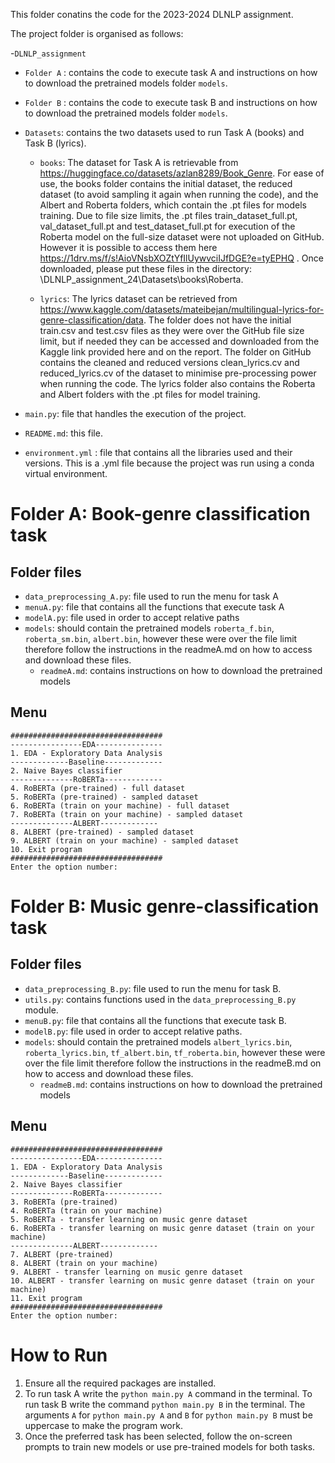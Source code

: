 This folder conatins the code for the 2023-2024 DLNLP assignment. 

The project folder is organised as follows:

-`DLNLP_assignment`
  - `Folder A` : contains the code to execute task A and instructions on how to download the pretrained models folder `models`.

  - `Folder B` : contains the code to execute task B and instructions on how to download the pretrained models folder `models`.

  - `Datasets`: contains the two datasets used to run Task A (books) and Task B (lyrics). 

      - `books`: The dataset for Task A is retrievable from https://huggingface.co/datasets/azlan8289/Book_Genre. For ease of use, the books folder contains the initial dataset, the reduced dataset (to avoid sampling it again when running the code), and the Albert and Roberta folders, which contain the .pt files for models training.  Due to file size limits, the .pt files train_dataset_full.pt, val_dataset_full.pt and test_dataset_full.pt for execution of the Roberta model on the full-size dataset were not uploaded on GitHub. However it is possible to access them here https://1drv.ms/f/s!AioVNsbXOZtYfIlUywvciIJfDGE?e=tyEPHQ . Once downloaded, please put these files in the directory: \DLNLP_assignment_24\Datasets\books\Roberta.

    - `lyrics`: The lyrics dataset can be retrieved from https://www.kaggle.com/datasets/mateibejan/multilingual-lyrics-for-genre-classification/data. The folder does not have the initial train.csv and test.csv files as they were over the GitHub file size limit, but if needed they can be accessed and downloaded from the Kaggle link provided here and on the report. The folder on GitHub contains the cleaned and reduced versions clean_lyrics.cv and reduced_lyrics.cv of the dataset to minimise pre-processing power when running the code. The lyrics folder also contains the Roberta and Albert folders with the .pt files for model training.

  - `main.py`: file that handles the execution of the project.

  - `README.md`: this file.

  - `environment.yml` : file that contains all the libraries used and their versions. This is a .yml file because the project was run using a conda virtual environment.


# Folder A: Book-genre classification task

## Folder files
- `data_preprocessing_A.py`: file used to run the menu for task A
- `menuA.py`: file that contains all the functions that execute task A
- `modelA.py`: file used in order to accept relative paths
- `models`: should contain the pretrained models `roberta_f.bin`, `roberta_sm.bin`, `albert.bin`, however these were over the file limit therefore follow the instructions in the readmeA.md on how to access and download these files.
    - `readmeA.md`: contains instructions on how to download the pretrained models

## Menu

    ##################################
    ----------------EDA---------------
    1. EDA - Exploratory Data Analysis
    -------------Baseline-------------
    2. Naive Bayes classifier
    --------------RoBERTa-------------
    4. RoBERTa (pre-trained) - full dataset
    5. RoBERTa (pre-trained) - sampled dataset
    6. RoBERTa (train on your machine) - full dataset
    7. RoBERTa (train on your machine) - sampled dataset
    --------------ALBERT-------------
    8. ALBERT (pre-trained) - sampled dataset
    9. ALBERT (train on your machine) - sampled dataset
    10. Exit program
    ##################################
    Enter the option number:


# Folder B: Music genre-classification task 

## Folder files
- `data_preprocessing_B.py`: file used to run the menu for task B.
- `utils.py`: contains functions used in the `data_preprocessing_B.py` module.
- `menuB.py`: file that contains all the functions that execute task B.
- `modelB.py`: file used in order to accept relative paths.
- `models`: should contain the pretrained models  `albert_lyrics.bin`, `roberta_lyrics.bin`, `tf_albert.bin`, `tf_roberta.bin`, however these were over the file limit therefore follow the instructions in the readmeB.md on how to access and download these files.
    - `readmeB.md`: contains instructions on how to download the pretrained models

## Menu

    ##################################
    ----------------EDA---------------
    1. EDA - Exploratory Data Analysis
    -------------Baseline-------------
    2. Naive Bayes classifier
    --------------RoBERTa-------------
    3. RoBERTa (pre-trained)
    4. RoBERTa (train on your machine)
    5. RoBERTa - transfer learning on music genre dataset
    6. RoBERTa - transfer learning on music genre dataset (train on your machine)
    --------------ALBERT-------------
    7. ALBERT (pre-trained)
    8. ALBERT (train on your machine)
    9. ALBERT - transfer learning on music genre dataset
    10. ALBERT - transfer learning on music genre dataset (train on your machine)
    11. Exit program
    ##################################
    Enter the option number:



# How to Run
1. Ensure all the required packages are installed.
2. To run task A write the `python main.py A` command in the terminal. To run task B write the command `python main.py B` in the terminal. The arguments `A` for `python main.py A` and `B` for `python main.py B` must be uppercase to make the program work.
4. Once the preferred task has been selected, follow the on-screen prompts to train new models or use pre-trained models for both tasks.
